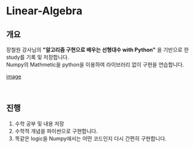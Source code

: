 # Linear-Algebra

## 개요

장철원 강사님의 **"알고리즘 구현으로 배우는 선형대수 with Python"** 을 기반으로 한 study를 기록 및 저장합니다.  
Numpy의 Mathmetic을 python을 이용하여 라이브러리 없이 구현을 연습합니다.
<br>

<!-- 이미지 여기에 -->
[image](./src/image.jpg)

<br>

## 진행
1. 수학 공부 및 내용 저장
2. 수학적 개념을 파이썬으로 구현합니다.
3. 똑같은 logic을 Numpy에서는 어떤 코드인지 다시 간편히 구현합니다.